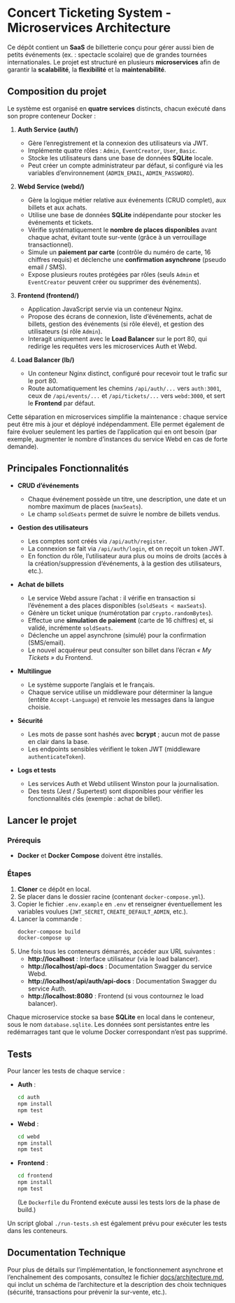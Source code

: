 # Concert Ticketing System - Microservices Architecture

Ce dépôt contient un **SaaS** de billetterie conçu pour gérer aussi bien de petits événements (ex. : spectacle scolaire) que de grandes tournées internationales. Le projet est structuré en plusieurs **microservices** afin de garantir la **scalabilité**, la **flexibilité** et la **maintenabilité**.

## Composition du projet

Le système est organisé en **quatre services** distincts, chacun exécuté dans son propre conteneur Docker :

1. **Auth Service (auth/)**  
   - Gère l’enregistrement et la connexion des utilisateurs via JWT.  
   - Implémente quatre rôles : `Admin`, `EventCreator`, `User`, `Basic`.  
   - Stocke les utilisateurs dans une base de données **SQLite** locale.  
   - Peut créer un compte administrateur par défaut, si configuré via les variables d’environnement (`ADMIN_EMAIL`, `ADMIN_PASSWORD`).

2. **Webd Service (webd/)**  
   - Gère la logique métier relative aux événements (CRUD complet), aux billets et aux achats.  
   - Utilise une base de données **SQLite** indépendante pour stocker les événements et tickets.  
   - Vérifie systématiquement le **nombre de places disponibles** avant chaque achat, évitant toute sur-vente (grâce à un verrouillage transactionnel).  
   - Simule un **paiement par carte** (contrôle du numéro de carte, 16 chiffres requis) et déclenche une **confirmation asynchrone** (pseudo email / SMS).  
   - Expose plusieurs routes protégées par rôles (seuls `Admin` et `EventCreator` peuvent créer ou supprimer des événements).

3. **Frontend (frontend/)**  
   - Application JavaScript servie via un conteneur Nginx.  
   - Propose des écrans de connexion, liste d’événements, achat de billets, gestion des événements (si rôle élevé), et gestion des utilisateurs (si rôle `Admin`).  
   - Interagit uniquement avec le **Load Balancer** sur le port 80, qui redirige les requêtes vers les microservices Auth et Webd.

4. **Load Balancer (lb/)**  
   - Un conteneur Nginx distinct, configuré pour recevoir tout le trafic sur le port 80.  
   - Route automatiquement les chemins `/api/auth/...` vers `auth:3001`, ceux de `/api/events/...` et `/api/tickets/...` vers `webd:3000`, et sert le **Frontend** par défaut.

Cette séparation en microservices simplifie la maintenance : chaque service peut être mis à jour et déployé indépendamment. Elle permet également de faire évoluer seulement les parties de l’application qui en ont besoin (par exemple, augmenter le nombre d’instances du service Webd en cas de forte demande).

## Principales Fonctionnalités

- **CRUD d’événements**  
  - Chaque événement possède un titre, une description, une date et un nombre maximum de places (`maxSeats`).  
  - Le champ `soldSeats` permet de suivre le nombre de billets vendus.

- **Gestion des utilisateurs**  
  - Les comptes sont créés via `/api/auth/register`.  
  - La connexion se fait via `/api/auth/login`, et on reçoit un token JWT.  
  - En fonction du rôle, l’utilisateur aura plus ou moins de droits (accès à la création/suppression d’événements, à la gestion des utilisateurs, etc.).

- **Achat de billets**  
  - Le service Webd assure l’achat : il vérifie en transaction si l’événement a des places disponibles (`soldSeats < maxSeats`).  
  - Génère un ticket unique (numérotation par `crypto.randomBytes`).  
  - Effectue une **simulation de paiement** (carte de 16 chiffres) et, si validé, incrémente `soldSeats`.  
  - Déclenche un appel asynchrone (simulé) pour la confirmation (SMS/email).  
  - Le nouvel acquéreur peut consulter son billet dans l’écran *« My Tickets »* du Frontend.

- **Multilingue**  
  - Le système supporte l’anglais et le français.  
  - Chaque service utilise un middleware pour déterminer la langue (entête `Accept-Language`) et renvoie les messages dans la langue choisie.

- **Sécurité**  
  - Les mots de passe sont hashés avec **bcrypt** ; aucun mot de passe en clair dans la base.  
  - Les endpoints sensibles vérifient le token JWT (middleware `authenticateToken`).

- **Logs et tests**  
  - Les services Auth et Webd utilisent Winston pour la journalisation.  
  - Des tests (Jest / Supertest) sont disponibles pour vérifier les fonctionnalités clés (exemple : achat de billet).

## Lancer le projet

### Prérequis
- **Docker** et **Docker Compose** doivent être installés.

### Étapes
1. **Cloner** ce dépôt en local.
2. Se placer dans le dossier racine (contenant `docker-compose.yml`).
3. Copier le fichier `.env.example` en `.env` et renseigner éventuellement les variables voulues (`JWT_SECRET`, `CREATE_DEFAULT_ADMIN`, etc.).
4. Lancer la commande :
   ```bash
   docker-compose build
   docker-compose up
   ```
5. Une fois tous les conteneurs démarrés, accéder aux URL suivantes :
   - **http://localhost** : Interface utilisateur (via le load balancer).  
   - **http://localhost/api-docs** : Documentation Swagger du service Webd.  
   - **http://localhost/api/auth/api-docs** : Documentation Swagger du service Auth.  
   - **http://localhost:8080** : Frontend (si vous contournez le load balancer).

Chaque microservice stocke sa base **SQLite** en local dans le conteneur, sous le nom `database.sqlite`. Les données sont persistantes entre les redémarrages tant que le volume Docker correspondant n’est pas supprimé.

## Tests

Pour lancer les tests de chaque service :
- **Auth** :
  ```bash
  cd auth
  npm install
  npm test
  ```
- **Webd** :
  ```bash
  cd webd
  npm install
  npm test
  ```
- **Frontend** :
  ```bash
  cd frontend
  npm install
  npm test
  ```
  (Le `Dockerfile` du Frontend exécute aussi les tests lors de la phase de build.)

Un script global `./run-tests.sh` est également prévu pour exécuter les tests dans les conteneurs.

## Documentation Technique

Pour plus de détails sur l’implémentation, le fonctionnement asynchrone et l’enchaînement des composants, consultez le fichier [docs/architecture.md](./docs/architecture.md), qui inclut un schéma de l’architecture et la description des choix techniques (sécurité, transactions pour prévenir la sur-vente, etc.).